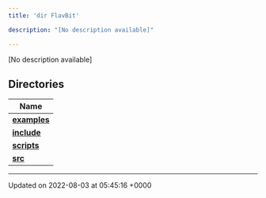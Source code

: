 ```yaml
---
title: 'dir FlavBit'

description: "[No description available]"

---
```







[No description available]

## Directories

| Name           |
| -------------- |
| **[examples](/documentation/code/colliderbit/files/dir_ceac9c226c06f2d8cc942a91d8761014/#dir-examples)**  |
| **[include](/documentation/code/colliderbit/files/dir_6718e6f775867ee8f236c973530b25fa/#dir-include)**  |
| **[scripts](/documentation/code/colliderbit/files/dir_a067623e4190754646e2c6911441325d/#dir-scripts)**  |
| **[src](/documentation/code/colliderbit/files/dir_94152b36e2a6900319663d0a0512906c/#dir-src)**  |






-------------------------------

Updated on 2022-08-03 at 05:45:16 +0000
